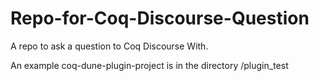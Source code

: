 # Repo-for-Coq-Discourse-Question
A repo to ask a question to Coq Discourse With.

An example coq-dune-plugin-project is in the directory /plugin_test
